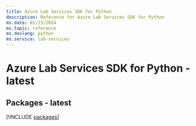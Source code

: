```yaml
---
title: Azure Lab Services SDK for Python
description: Reference for Azure Lab Services SDK for Python
ms.date: 01/23/2024
ms.topic: reference
ms.devlang: python
ms.service: lab-services
---
```

# Azure Lab Services SDK for Python - latest
## Packages - latest
[!INCLUDE [packages](lab-services-index.md)]